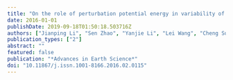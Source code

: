 ```yaml
---
title: "On the role of perturbation potential energy in variability of the East Asian summer monsoon: Current status and prospects (in Chinese)"
date: 2016-01-01
publishDate: 2019-09-18T01:50:18.503716Z
authors: ["Jianping Li", "Sen Zhao", "Yanjie Li", "Lei Wang", "Cheng Sun"]
publication_types: ["2"]
abstract: ""
featured: false
publication: "*Advances in Earth Science*"
doi: "10.11867/j.issn.1001-8166.2016.02.0115"
---
```


